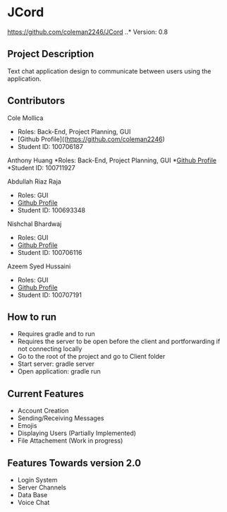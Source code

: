 # JCord
https://github.com/coleman2246/JCord
..* Version: 0.8

## Project Description

Text chat application design to communicate between users using the application.

## Contributors

Cole Mollica
  * Roles: Back-End, Project Planning, GUI
  * [Github Profile]((https://github.com/coleman2246)
  * Student ID: 100706187

Anthony Huang
  *Roles: Back-End, Project Planning, GUI
  *[Github Profile](https://github.com/Nycarus)
  *Student ID: 100711927

Abdullah Riaz Raja
  * Roles: GUI
  * [Github Profile](https://github.com/abdullah-riaz-raja)
  * Student ID: 100693348

Nishchal Bhardwaj
  * Roles: GUI
  * [Github Profile](https://github.com/Nishchal2309)
  * Student ID: 100706116

Azeem Syed Hussaini
  * Roles: GUI
  * [Github Profile](https://github.com/Azeem-Hussaini)
  * Student ID: 100707191

## How to run
  * Requires gradle and to run
  * Requires the server to be open before the client and portforwarding if not connecting locally
  * Go to the root of the project and go to Client folder
  * Start server: gradle server
  * Open application: gradle run

## Current Features
  * Account Creation 
  * Sending/Receiving Messages
  * Emojis
  * Displaying Users (Partially Implemented)
  * File Attachement (Work in progress)

## Features Towards version 2.0
  * Login System
  * Server Channels
  * Data Base
  * Voice Chat
